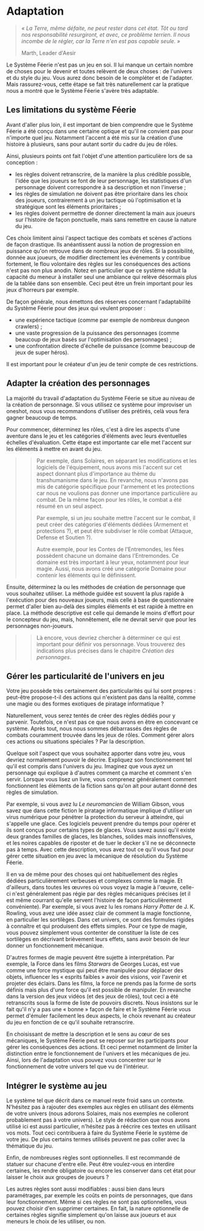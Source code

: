 # Adaptation

> *« La Terre, même défaite, ne peut rester dans cet état. Tôt ou tard nos responsabilité resurgiront, et avec, ce problème terrien. Il nous incombe de le régler, car la Terre n'en est pas capable seule. »*
> 
> Marth, Leader d'Aesir

Le Système Féerie n'est pas un jeu en soi. Il lui manque un certain nombre de choses pour le devenir et toutes relèvent de deux choses : de l'univers et du style du jeu. Vous aurez donc besoin de le compléter et de l'adapter. Mais rassurez-vous, cette étape se fait très naturellement car la pratique nous a montré que le Système Féerie s'avère très adaptable.

## Les limitations du système Féerie

Avant d'aller plus loin, il est important de bien comprendre que le Système Féerie a été conçu dans une certaine optique et qu'il ne convient pas pour n'importe quel jeu. Notamment l'accent a été mis sur la création d'une histoire à plusieurs, sans pour autant sortir du cadre du jeu de rôles.

Ainsi, plusieurs points ont fait l'objet d'une attention particulière lors de sa conception :
* les règles doivent retranscrire, de la manière la plus crédible possible, l'idée que les joueurs se font de leur personnage, les statistiques d'un personnage doivent correspondre à sa description et non l'inverse ;
* les règles de simulation ne doivent pas être prioritaire dans les choix des joueurs, contrairement à un jeu tactique où l'optimisation et la stratégique sont les éléments prioritaires ;
* les règles doivent permettre de donner directement la main aux joueurs sur l'histoire de façon ponctuelle, mais sans remettre en cause la nature du jeu.

Ces choix limitent ainsi l'aspect tactique des combats et scènes d'actions de façon drastique. Ils anéantissent aussi la notion de progression en puissance qu'on retrouve dans de nombreux jeux de rôles. Si la possibilité, donnée aux joueurs, de modifier directement les événements y contribue fortement, le flou volontaire des règles sur les conséquences des actions n'est pas non plus anodin. Notez en particulier que ce système réduit la capacité du meneur à installer seul une ambiance qui relève désormais plus de la tablée dans son ensemble. Ceci peut être un frein important pour les jeux d'horreurs par exemple.

De façon générale, nous émettons des réserves concernant l'adaptabilité du Système Féerie pour des jeux qui veulent proposer :
* une expérience tactique (comme par exemple de nombreux dungeon crawlers) ;
* une vaste progression de la puissance des personnages (comme beaucoup de jeux basés sur l'optimisation des personnages) ;
* une confrontation directe d'échelle de puissance (comme beaucoup de jeux de super héros).

Il est important pour le créateur d'un jeu de tenir compte de ces restrictions.

## Adapter la création des personnages

La majorité du travail d'adaptation du Système Féerie se situe au niveau de la création de personnage. Si vous utilisez ce système pour improviser un oneshot, nous vous recommandons d'utiliser des prétirés, celà vous fera gagner beaucoup de temps.

Pour commencer, déterminez les rôles, c'est à dire les aspects d'une aventure dans le jeu et les catégories d'éléments avec leurs éventuelles échelles d'évaluation. Cette étape est importante car elle met l'accent sur les éléments à mettre en avant du jeu.

>> Par exemple, dans Solaires, en séparant les modifications et les logiciels de l'équipement, nous avons mis l'accent sur cet aspect donnant plus d'importance au thème du transhumanisme dans le jeu. En revanche, nous n'avons pas mis de catégorie spécifique pour l'armement et les protections car nous ne voulions pas donner une importance particulière au combat. De la même façon pour les rôles, le combat a été résumé en un seul aspect.
>>
>> Par exemple, si un jeu souhaite mettre l'accent sur le combat, il peut créer des catégories d'éléments dédiées (Armement et protections ?), et peut être subdiviser le rôle combat (Attaque, Defense et Soutien ?).
>>
>> Autre exemple, pour les Contes de l'Entremondes, les fées possèdent chacune un domaine dans l'Entremondes. Ce domaine est très important à leur yeux, notamment pour leur magie. Aussi, nous avons créé une catégorie Domaine pour contenir les éléments qui le définissent.

Ensuite, déterminez la ou les méthodes de création de personnage que vous souhaitez utiliser. La méthode guidée est souvent la plus rapide à l'exécution pour des nouveaux joueurs, mais celle à base de questionnaire permet d'aller bien au-delà des simples éléments et est rapide à mettre en place. La méthode descriptive est celle qui demande le moins d'effort pour le concepteur du jeu, mais, honnêtement, elle ne devrait servir que pour les personnages non-joueurs.

>> Là encore, vous devriez chercher à déterminer ce qui est important pour définir vos personnage. Vous trouverez des indications plus précises dans le chapitre *Création des personnages*.

## Gérer les particularité de l'univers en jeu

Votre jeu possède très certainement des particularités qui lui sont propres : peut-être propose-t-il des actions qui n'existent pas dans la réalité, comme une magie ou des formes exotiques de piratage informatique ?

Naturellement, vous serez tentés de créer des règles dédiés pour y parvenir. Toutefois, ce n'est pas ce que nous avons en être en concevant ce système. Après tout, nous nous sommes débarrassés des règles de combats couramment trouvée dans les jeux de rôles. Comment gérer alors ces actions ou situations spéciales ? Par la description.

Quelque soit l'aspect que vous souhaitez apporter dans votre jeu, vous devriez normalement pouvoir le décrire. Expliquez son fonctionnement tel qu'il est compris dans l'univers du jeu. Imaginez que vous ayez un personnage qui explique à d'autres comment ça marche et comment s'en servir. Lorsque vous lisez un livre, vous comprenez généralement comment fonctionnent les éléments de la fiction sans qu'on ait pour autant donné des règles de simulation.

Par exemple, si vous avez lu *Le neuromancien* de William Gibson, vous savez que dans cette fiction le piratage informatique implique d'utiliser un virus numérique pour pénétrer la protection du serveur à atteindre, qui s'appelle une glace. Ces logiciels peuvent prendre du temps pour opérer et ils sont conçus pour certains types de glaces. Vous savez aussi qu'il existe deux grandes familles de glaces, les blanches, solides mais innoffensives, et les noires capables de riposter et de tuer le decker s'il ne se déconnecte pas à temps. Avec cette description, vous avez tout ce qu'il vous faut pour gérer cette situation en jeu avec la mécanique de résolution du Système Féerie.

Il en va de même pour des choses qui ont habituellement des règles dédiées particulièrement verbeuses et complexes comme la magie. Et d'ailleurs, dans toutes les œuvres où vous voyez la magie à l'œuvre, celle-ci n'est généralement pas régie par des règles mécaniques précises (et il est même courrant qu'elle servent l'histoire de façon particulièrement convéniente). Par exemple, si vous avez lu les romans *Harry Potter* de J. K. Rowling, vous avez une idée assez clair de comment la magie fonctionne, en particulier les sortilèges. Dans cet univers, ce sont des formules rigides à connaître et qui produisent des effets simples. Pour ce type de magie, vous pouvez simplement vous contenter de constituer la liste de ces sortilèges en décrivant brièvement leurs effets, sans avoir besoin de leur donner un fonctionnement mécanique.

D'autres formes de magie peuvent être sujette à interprétation. Par exemple, la Force dans les films *Starwars* de Georges Lucas, est vue comme une force mystique qui peut être manipulée pour déplacer des objets, influencer les « esprits faibles » avoir des visions, voir l'avenir et projeter des éclairs. Dans les films, la force ne prends pas la forme de sorts définis mais plus d'une force qu'il est possible de manipuler. En revanche dans la version des jeux vidéos (et des jeux de rôles), tout ceci a été retranscrits sous la forme de liste de pouvoirs discrets. Nous insistons sur le fait qu'il n'y a pas une « bonne » façon de faire et le Système Féerie vous permet d'émuler facilement les deux aspects, le choix revenant au créateur du jeu en fonction de ce qu'il souhaite retranscrire.

En choisissant de mettre la description et le sens au cœur de ses mécaniques, le Système Féerie peut se reposer sur les participants pour gérer les conséquences des actions. Et ceci permet notamment de limiter la distinction entre le fonctionnement de l'univers et les mécaniques de jeu. Ainsi, lors de l'adaptation vous pouvez vous concentrer sur le fonctionnement de votre univers tel que vu de l'intérieur.

## Intégrer le système au jeu

Le système tel que décrit dans ce manuel reste froid sans un contexte. N'hésitez pas à rajouter des exemples aux règles en utilisant des éléments de votre univers (nous adorons Solaires, mais nos exemples ne colleront probablement pas à votre univers). Le style de rédaction que nous avons utilisé ici est aussi particulier, n'hésitez pas à réécrire ces textes en utilisant vos mots. Tout ceci contribuera à faire du Système Féerie le système de votre jeu. De plus certains termes utilisés peuvent ne pas coller avec la thématique du jeu.

Enfin, de nombreuses règles sont optionnelles. Il est recommandé de statuer sur chacune d'entre elle. Peut être voulez-vous en interdire certaines, les rendre obligatoire ou encore les conserver dans cet état pour laisser le choix aux groupes de joueurs ?

Les autres règles sont aussi modifiables : aussi bien dans leurs paramétrages, par exemple les coûts en points de personnages, que dans leur fonctionnement. Même si ces règles ne sont pas optionnelles, vous pouvez choisir d'en supprimer certaines. En fait, la nature optionnelle de certaines règles signifie simplement qu'on laisse aux joueurs et aux meneurs le choix de les utiliser, ou non.
